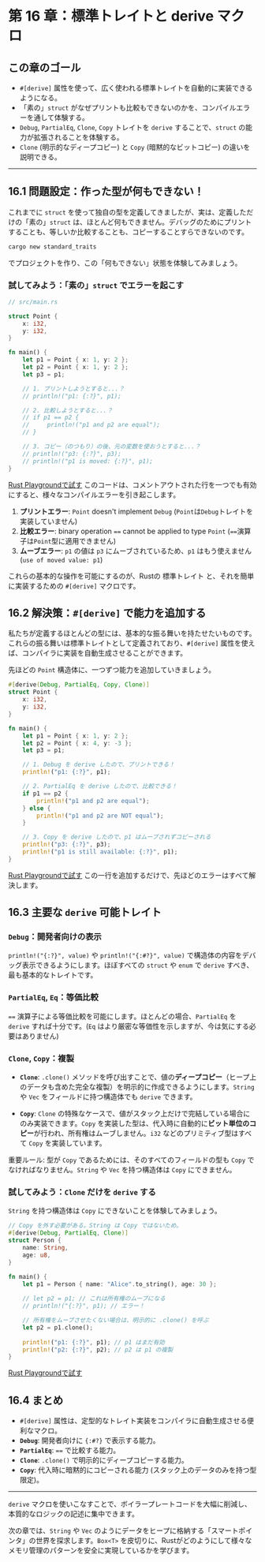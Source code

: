 # 第 16 章：標準トレイトと derive マクロ

## この章のゴール
- `#[derive]` 属性を使って、広く使われる標準トレイトを自動的に実装できるようになる。
- 「素の」`struct` がなぜプリントも比較もできないのかを、コンパイルエラーを通して体験する。
- `Debug`, `PartialEq`, `Clone`, `Copy` トレイトを `derive` することで、`struct` の能力が拡張されることを体験する。
- `Clone` (明示的なディープコピー) と `Copy` (暗黙的なビットコピー) の違いを説明できる。

---

## 16.1 問題設定：作った型が何もできない！

これまでに `struct` を使って独自の型を定義してきましたが、実は、定義しただけの「素の」`struct` は、ほとんど何もできません。デバッグのためにプリントすることも、等しいか比較することも、コピーすることすらできないのです。

```sh
cargo new standard_traits
```
でプロジェクトを作り、この「何もできない」状態を体験してみましょう。

### 試してみよう：「素の」`struct` でエラーを起こす

```rust
// src/main.rs

struct Point {
    x: i32,
    y: i32,
}

fn main() {
    let p1 = Point { x: 1, y: 2 };
    let p2 = Point { x: 1, y: 2 };
    let p3 = p1;

    // 1. プリントしようとすると...？
    // println!("p1: {:?}", p1);

    // 2. 比較しようとすると...？
    // if p1 == p2 {
    //     println!("p1 and p2 are equal");
    // }

    // 3. コピー（のつもり）の後、元の変数を使おうとすると...？
    // println!("p3: {:?}", p3);
    // println!("p1 is moved: {:?}", p1);
}
```
[Rust Playgroundで試す](https://play.rust-lang.org/?version=stable&mode=debug&edition=2021&code=//%20src/main.rs%0A%0Astruct%20Point%20%7B%0A%20%20%20%20x%3A%20i32%2C%0A%20%20%20%20y%3A%20i32%2C%0A%7D%0A%0Afn%20main%28%29%20%7B%0A%20%20%20%20let%20p1%20%3D%20Point%20%7B%20x%3A%201%2C%20y%3A%202%20%7D%3B%0A%20%20%20%20let%20p2%20%3D%20Point%20%7B%20x%3A%201%2C%20y%3A%202%20%7D%3B%0A%20%20%20%20let%20p3%20%3D%20p1%3B%0A%0A%20%20%20%20//%201.%20%E3%83%97%E3%83%AA%E3%83%B3%E3%83%88%E3%81%97%E3%82%88%E3%81%86%E3%81%A8%E3%81%99%E3%82%8B%E3%81%A8...%EF%BC%9F%0A%20%20%20%20//%20println%21%28%22p1%3A%20%7B%3A%3F%7D%22%2C%20p1%29%3B%0A%0A%20%20%20%20//%202.%20%E6%AF%94%E8%BC%83%E3%81%97%E3%82%88%E3%81%86%E3%81%A8%E3%81%99%E3%82%8B%E3%81%A8...%EF%BC%9F%0A%20%20%20%20//%20if%20p1%20%3D%3D%20p2%20%7B%0A%20%20%20%20//%20%20%20%20%20println%21%28%22p1%20and%20p2%20are%20equal%22%29%3B%0A%20%20%20%20//%20%7D%0A%0A%20%20%20%20//%203.%20%E3%82%B3%E3%83%94%E3%83%BC%EF%BC%88%E3%81%AE%E3%81%A4%E3%82%82%E3%82%8A%EF%BC%89%E3%81%AE%E5%BE%8C%E3%80%81%E5%85%83%E3%81%AE%E5%A4%89%E6%95%B0%E3%82%92%E4%BD%BF%E3%81%8A%E3%81%86%E3%81%A8%E3%81%99%E3%82%8B%E3%81%A8...%EF%BC%9F%0A%20%20%20%20//%20println%21%28%22p3%3A%20%7B%3A%3F%7D%22%2C%20p3%29%3B%0A%20%20%20%20//%20println%21%28%22p1%20is%20moved%3A%20%7B%3A%3F%7D%22%2C%20p1%29%3B%0A%7D)
このコードは、コメントアウトされた行を一つでも有効にすると、様々なコンパイルエラーを引き起こします。

1.  **プリントエラー**: `Point` doesn't implement `Debug` (`Point`は`Debug`トレイトを実装していません)
2.  **比較エラー**: binary operation `==` cannot be applied to type `Point` (`==`演算子は`Point`型に適用できません)
3.  **ムーブエラー**: `p1` の値は `p3` にムーブされているため、`p1` はもう使えません (`use of moved value: p1`)

これらの基本的な操作を可能にするのが、Rustの 標準トレイト と、それを簡単に実装するための `#[derive]` マクロです。

## 16.2 解決策：`#[derive]` で能力を追加する

私たちが定義するほとんどの型には、基本的な振る舞いを持たせたいものです。これらの振る舞いは標準トレイトとして定義されており、`#[derive]` 属性を使えば、コンパイラに実装を自動生成させることができます。

先ほどの `Point` 構造体に、一つずつ能力を追加していきましょう。

```rust
#[derive(Debug, PartialEq, Copy, Clone)]
struct Point {
    x: i32,
    y: i32,
}

fn main() {
    let p1 = Point { x: 1, y: 2 };
    let p2 = Point { x: 4, y: -3 };
    let p3 = p1;

    // 1. Debug を derive したので、プリントできる！
    println!("p1: {:?}", p1);

    // 2. PartialEq を derive したので、比較できる！
    if p1 == p2 {
        println!("p1 and p2 are equal");
    } else {
        println!("p1 and p2 are NOT equal");
    }

    // 3. Copy を derive したので、p1 はムーブされずコピーされる
    println!("p3: {:?}", p3);
    println!("p1 is still available: {:?}", p1);
}
```
[Rust Playgroundで試す](https://play.rust-lang.org/?version=stable&mode=debug&edition=2021&code=%23%5Bderive%28Debug%2C%20PartialEq%2C%20Copy%2C%20Clone%29%5D%0Astruct%20Point%20%7B%0A%20%20%20%20x%3A%20i32%2C%0A%20%20%20%20y%3A%20i32%2C%0A%7D%0A%0Afn%20main%28%29%20%7B%0A%20%20%20%20let%20p1%20%3D%20Point%20%7B%20x%3A%201%2C%20y%3A%202%20%7D%3B%0A%20%20%20%20let%20p2%20%3D%20Point%20%7B%20x%3A%204%2C%20y%3A%20-3%20%7D%3B%0A%20%20%20%20let%20p3%20%3D%20p1%3B%0A%0A%20%20%20%20//%201.%20Debug%20%E3%82%92%20derive%20%E3%81%97%E3%81%9F%E3%81%AE%E3%81%A7%E3%80%81%E3%83%97%E3%83%AA%E3%83%B3%E3%83%88%E3%81%A7%E3%81%8D%E3%82%8B%EF%BC%81%0A%20%20%20%20println%21%28%22p1%3A%20%7B%3A%3F%7D%22%2C%20p1%29%3B%0A%0A%20%20%20%20//%202.%20PartialEq%20%E3%82%92%20derive%20%E3%81%97%E3%81%9F%E3%81%AE%E3%81%A7%E3%80%81%E6%AF%94%E8%BC%83%E3%81%A7%E3%81%8D%E3%82%8B%EF%BC%81%0A%20%20%20%20if%20p1%20%3D%3D%20p2%20%7B%0A%20%20%20%20%20%20%20%20println%21%28%22p1%20and%20p2%20are%20equal%22%29%3B%0A%20%20%20%20%7D%20else%20%7B%0A%20%20%20%20%20%20%20%20println%21%28%22p1%20and%20p2%20are%20NOT%20equal%22%29%3B%0A%20%20%20%20%7D%0A%0A%20%20%20%20//%203.%20Copy%20%E3%82%92%20derive%20%E3%81%97%E3%81%9F%E3%81%AE%E3%81%A7%E3%80%81p1%20%E3%81%AF%E3%83%A0%E3%83%BC%E3%83%96%E3%81%95%E3%82%8C%E3%81%9A%E3%82%B3%E3%83%94%E3%83%BC%E3%81%95%E3%82%8C%E3%82%8B%0A%20%20%20%20println%21%28%22p3%3A%20%7B%3A%3F%7D%22%2C%20p3%29%3B%0A%20%20%20%20println%21%28%22p1%20is%20still%20available%3A%20%7B%3A%3F%7D%22%2C%20p1%29%3B%0A%7D)
この一行を追加するだけで、先ほどのエラーはすべて解決します。

## 16.3 主要な `derive` 可能トレイト

### `Debug`：開発者向けの表示
`println!("{:?}", value)` や `println!("{:#?}", value)` で構造体の内容をデバッグ表示できるようにします。ほぼすべての `struct` や `enum` で `derive` すべき、最も基本的なトレイトです。

### `PartialEq`, `Eq`：等価比較
`==` 演算子による等価比較を可能にします。ほとんどの場合、`PartialEq` を `derive` すれば十分です。(`Eq` はより厳密な等価性を示しますが、今は気にする必要はありません)

### `Clone`, `Copy`：複製

- **`Clone`**: `.clone()` メソッドを呼び出すことで、値の**ディープコピー**（ヒープ上のデータも含めた完全な複製）を明示的に作成できるようにします。`String` や `Vec` をフィールドに持つ構造体でも `derive` できます。

- **`Copy`**: `Clone` の特殊なケースで、値がスタック上だけで完結している場合にのみ実装できます。`Copy` を実装した型は、代入時に自動的に**ビット単位のコピー**が行われ、所有権はムーブしません。`i32` などのプリミティブ型はすべて `Copy` を実装しています。

重要ルール: 型が `Copy` であるためには、そのすべてのフィールドの型も `Copy` でなければなりません。`String` や `Vec` を持つ構造体は `Copy` にできません。

### 試してみよう：`Clone` だけを `derive` する

`String` を持つ構造体は `Copy` にできないことを体験してみましょう。

```rust
// Copy を外す必要がある。String は Copy ではないため。
#[derive(Debug, PartialEq, Clone)]
struct Person {
    name: String,
    age: u8,
}

fn main() {
    let p1 = Person { name: "Alice".to_string(), age: 30 };
    
    // let p2 = p1; // これは所有権のムーブになる
    // println!("{:?}", p1); // エラー！

    // 所有権をムーブさせたくない場合は、明示的に .clone() を呼ぶ
    let p2 = p1.clone();
    
    println!("p1: {:?}", p1); // p1 はまだ有効
    println!("p2: {:?}", p2); // p2 は p1 の複製
}
```
[Rust Playgroundで試す](https://play.rust-lang.org/?version=stable&mode=debug&edition=2021&code=//%20Copy%20%E3%82%92%E5%A4%96%E3%81%99%E5%BF%85%E8%A6%81%E3%81%8C%E3%81%82%E3%82%8B%E3%80%82String%20%E3%81%AF%20Copy%20%E3%81%A7%E3%81%AF%E3%81%AA%E3%81%84%E3%81%9F%E3%82%81%E3%80%82%0A%23%5Bderive%28Debug%2C%20PartialEq%2C%20Clone%29%5D%0Astruct%20Person%20%7B%0A%20%20%20%20name%3A%20String%2C%0A%20%20%20%20age%3A%20u8%2C%0A%7D%0A%0Afn%20main%28%29%20%7B%0A%20%20%20%20let%20p1%20%3D%20Person%20%7B%20name%3A%20%22Alice%22.to_string%28%29%2C%20age%3A%2030%20%7D%3B%0A%20%20%20%20%0A%20%20%20%20//%20let%20p2%20%3D%20p1%3B%20//%20%E3%81%93%E3%82%8C%E3%81%AF%E6%89%80%E6%9C%89%E6%A8%A9%E3%81%AE%E3%83%A0%E3%83%BC%E3%83%96%E3%81%AB%E3%81%AA%E3%82%8B%0A%20%20%20%20//%20println%21%28%22%7B%3A%3F%7D%22%2C%20p1%29%3B%20//%20%E3%82%A8%E3%83%A9%E3%83%BC%EF%BC%81%0A%0A%20%20%20%20//%20%E6%89%80%E6%9C%89%E6%A8%A9%E3%82%92%E3%83%A0%E3%83%BC%E3%83%96%E3%81%95%E3%81%9B%E3%81%9F%E3%81%8F%E3%81%AA%E3%81%84%E5%A0%B4%E5%90%88%E3%81%AF%E3%80%81%E6%98%8E%E7%A4%BA%E7%9A%84%E3%81%AB%20.clone%28%29%20%E3%82%92%E5%91%BC%E3%81%B6%0A%20%20%20%20let%20p2%20%3D%20p1.clone%28%29%3B%0A%20%20%20%20%0A%20%20%20%20println%21%28%22p1%3A%20%7B%3A%3F%7D%22%2C%20p1%29%3B%20//%20p1%20%E3%81%AF%E3%81%BE%E3%81%A0%E6%9C%89%E5%8A%B9%0A%20%20%20%20println%21%28%22p2%3A%20%7B%3A%3F%7D%22%2C%20p2%29%3B%20//%20p2%20%E3%81%AF%20p1%20%E3%81%AE%E8%A4%87%E8%A3%BD%0A%7D)

## 16.4 まとめ

- `#[derive]` 属性は、定型的なトレイト実装をコンパイラに自動生成させる便利なマクロ。
- **`Debug`**: 開発者向けに `{:#?}` で表示する能力。
- **`PartialEq`**: `==` で比較する能力。
- **`Clone`**: `.clone()` で明示的にディープコピーする能力。
- **`Copy`**: 代入時に暗黙的にコピーされる能力 (スタック上のデータのみを持つ型限定)。

---

`derive` マクロを使いこなすことで、ボイラープレートコードを大幅に削減し、本質的なロジックの記述に集中できます。

次の章では、`String` や `Vec` のようにデータをヒープに格納する「スマートポインタ」の世界を探求します。`Box<T>` を皮切りに、Rustがどのようにして様々なメモリ管理のパターンを安全に実現しているかを学びます。
